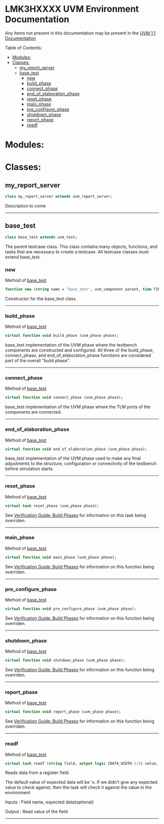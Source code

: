 <h1 id="lmk3hxxxx-uvm-environment-documentation">LMK3HXXXX UVM Environment Documentation</h1>

Any items not present in this documentation may be present in the [UVM 1.1 Documentation](https://www.accellera.org/images/downloads/standards/uvm/UVM_1.1_Class_Reference_Final_06062011.pdf)  

Table of Contents:

- [Modules:](#modules)
- [Classes:](#classes)
  - [my_report_server](#my_report_server)
  - [base_test](#base_test)
    - [new](#new)
    - [build_phase](#build_phase)
    - [connect_phase](#connect_phase)
    - [end_of_elaboration_phase](#end_of_elaboration_phase)
    - [reset_phase](#reset_phase)
    - [main_phase](#main_phase)
    - [pre_configure_phase](#pre_configure_phase)
    - [shutdown_phase](#shutdown_phase)
    - [report_phase](#report_phase)
    - [readf](#readf)



# Modules:




# Classes:

## my_report_server
```sv
class my_report_server extends uvm_report_server;
```
Description to come

-------------------------------------------

## base_test
```sv
class base_test extends uvm_test;
```
The parent testcase class. This class contains many objects, functions, and tasks that are necessary to create a testcase. All testcase classes must extend base_test.

<!-- ### Functions/Tasks: -->

### new
Method of [base_test](#base_test)
```sv
function new (string name = "base_test", uvm_component parent, time TIMEOUT = `MAX_TIMEOUT);
```
Constructor for the base_test class.

-------------------------------------------

### build_phase
Method of [base_test](#base_test)
```sv
virtual function void build_phase (uvm_phase phase);
```
base_test implementation of the UVM phase where the testbench components are constructed and configured. All three of the build_phase, connect_phase, and end_of_elaboration_phase functions are considered part of the overall "build phase".

-------------------------------------------

### connect_phase
Method of [base_test](#base_test)
```sv
virtual function void connect_phase (uvm_phase phase);
```
base_test implementation of the UVM phase where the TLM ports of the components are connected.

-------------------------------------------

### end_of_elaboration_phase
Method of [base_test](#base_test)
```sv
virtual function void end_of_elaboration_phase (uvm_phase phase);
```
base_test implementation of the UVM phase used to make any final adjustments to the structure, configuration or connectivity of the testbench before simulation starts. 

-------------------------------------------

### reset_phase
Method of [base_test](#base_test)
```sv
virtual task reset_phase (uvm_phase phase);
```
See [Verification Guide: Build Phases](https://verificationguide.com/uvm/uvm-phases) for information on this task being overriden.

-------------------------------------------

### main_phase
Method of [base_test](#base_test)
```sv
virtual function void main_phase (uvm_phase phase);
```
See [Verification Guide: Build Phases](https://verificationguide.com/uvm/uvm-phases) for information on this function being overriden.

-------------------------------------------

### pre_configure_phase
Method of [base_test](#base_test)
```sv
virtual function void pre_configure_phase (uvm_phase phase);
```
See [Verification Guide: Build Phases](https://verificationguide.com/uvm/uvm-phases) for information on this function being overriden.

-------------------------------------------

### shutdown_phase
Method of [base_test](#base_test)
```sv
virtual function void shutdown_phase (uvm_phase phase);
```
See [Verification Guide: Build Phases](https://verificationguide.com/uvm/uvm-phases) for information on this function being overriden.

-------------------------------------------

### report_phase
Method of [base_test](#base_test)
```sv
virtual function void report_phase (uvm_phase phase);
```
See [Verification Guide: Build Phases](https://verificationguide.com/uvm/uvm-phases) for information on this function being overriden.

-------------------------------------------

### readf
Method of [base_test](#base_test)
```sv
virtual task readf (string field, output logic [DATA_WIDTH-1:0] value, input logic [DATA_WIDTH-1 : 0] edata = 'x);
```
Reads data from a register field.

The default value of expected data will be 'x. If we didn't give any expected value to check against, then the task will check it against the value in the environment

Inputs : Field name, expected data(optional)

Output : Read value of the field

-------------------------------------------
